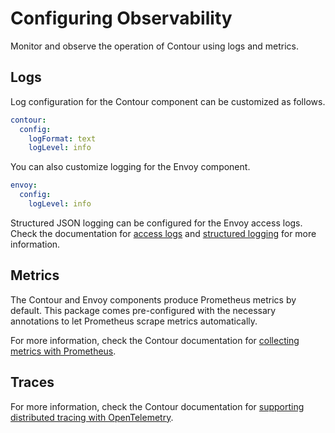 # Configuring Observability

Monitor and observe the operation of Contour using logs and metrics.

## Logs

Log configuration for the Contour component can be customized as follows.

```yaml
contour:
  config:
    logFormat: text
    logLevel: info
```

You can also customize logging for the Envoy component.

```yaml
envoy:
  config:
    logLevel: info
```

Structured JSON logging can be configured for the Envoy access logs. Check the documentation for [access logs](https://projectcontour.io/docs/latest/config/access-logging/) and [structured logging](https://projectcontour.io/docs/latest/guides/structured-logs/) for more information.

## Metrics

The Contour and Envoy components produce Prometheus metrics by default. This package comes pre-configured with the necessary annotations to let Prometheus scrape metrics automatically.

For more information, check the Contour documentation for [collecting metrics with Prometheus](https://projectcontour.io/docs/latest/guides/prometheus).

## Traces

For more information, check the Contour documentation for [supporting distributed tracing with OpenTelemetry](https://projectcontour.io/docs/latest/config/tracing/).

